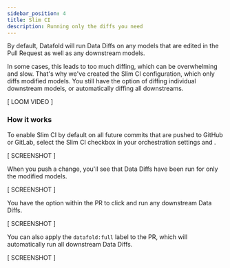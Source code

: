```yaml
---
sidebar_position: 4
title: Slim CI
description: Running only the diffs you need
---
```


By default, Datafold will run Data Diffs on any models that are edited in the Pull Request as well as any downstream models.

In some cases, this leads to too much diffing, which can be overwhelming and slow. That's why we've created the Slim CI configuration, which only diffs modified models. You still have the option of diffing individual downstream models, or automatically diffing all downstreams.

[ LOOM VIDEO ] 

### How it works

To enable Slim CI by default on all future commits that are pushed to GitHub or GitLab, select the Slim CI checkbox in your orchestration settings and .

[ SCREENSHOT ]

When you push a change, you'll see that Data Diffs have been run for only the modified models.

[ SCREENSHOT ]

You have the option within the PR to click and run any downstream Data Diffs.

[ SCREENSHOT ]

You can also apply the `datafold:full` label to the PR, which will automatically run all downstream Data Diffs.

[ SCREENSHOT ] 

